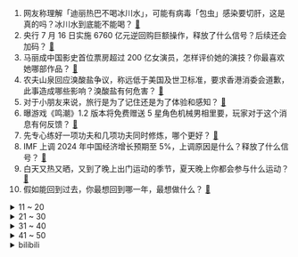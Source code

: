 1. 网友称理解「迪丽热巴不喝冰川水」，可能有病毒「包虫」感染要切肝，这是真的吗？冰川水到底能不能喝？ [:link:](https://www.zhihu.com/question/661730580)
2. 央行 7 月 16 日实施 6760 亿元逆回购巨额操作，释放了什么信号？后续还会加码？ [:link:](https://www.zhihu.com/question/661749750)
3. 马丽成中国影史首位票房超过 200 亿女演员，怎样评价她的演技？你最喜欢她哪部作品？ [:link:](https://www.zhihu.com/question/661735145)
4. 农夫山泉回应溴酸盐争议，称远低于美国及世卫标准，要求香港消委会道歉，此事造成哪些影响？溴酸盐有何危害？ [:link:](https://www.zhihu.com/question/661747813)
5. 对于小朋友来说，旅行是为了记住还是为了体验和感知？ [:link:](https://www.zhihu.com/question/661237336)
6. 曝游戏《鸣潮》1.2 版本将免费赠送 5 星角色机械男相里要，玩家对于这个消息有何反馈？ [:link:](https://www.zhihu.com/question/661581002)
7. 先专心练好一项功夫和几项功夫同时修炼，哪个更好？ [:link:](https://www.zhihu.com/question/661398325)
8. IMF 上调 2024 年中国经济增长预期至 5%，上调原因是什么？释放了什么信号？ [:link:](https://www.zhihu.com/question/661782787)
9. 白天又热又晒，又到了晚上出门运动的季节，夏天晚上你都会参与什么运动？ [:link:](https://www.zhihu.com/question/661420783)
10. 假如能回到过去，你最想回到哪一年，最想做什么？ [:link:](https://www.zhihu.com/question/661639860)
<details>
<summary>11 ~ 20</summary>

11. 联合国称印度人口将达到 17 亿的峰值，在本世纪内保持「世界第一人口大国」地位，这一数据说明了什么？ [:link:](https://www.zhihu.com/question/661673271)
12. 法国体育部长在塞纳河中游泳，亲证河水足够干净 ，哪些信息值得关注？ [:link:](https://www.zhihu.com/question/661674355)
13. 特朗普枪击案嫌犯手机被破解，其手机中都记录了哪些内容？是否能从中得知嫌疑人的作案动机？ [:link:](https://www.zhihu.com/question/661752545)
14. 女生用 10 年从专科成功逆袭博士，她是怎么做到的？普通人如何实现人生的「逆袭」？ [:link:](https://www.zhihu.com/question/661515535)
15. 社交媒体使用特朗普遇袭照片 2100元/张，视觉中国称来源合法，版权怎么成视觉中国的了？如何看待此事？ [:link:](https://www.zhihu.com/question/661686333)
16. 网传广西理科裸分状元放弃清北选择复旦强基，如何看待他的选择？ [:link:](https://www.zhihu.com/question/661509922)
17. 同样是西虹市有钱人，《西虹市首富》里的王多鱼和《抓娃娃》里的马成钢谁更有钱？ [:link:](https://www.zhihu.com/question/661609913)
18. 徐工集团为什么可以免费赞助《流浪地球 2》？ [:link:](https://www.zhihu.com/question/581822066)
19. 如何看待T1取关LPL？ [:link:](https://www.zhihu.com/question/661751914)
20. 什么是量化交易？ [:link:](https://www.zhihu.com/question/37561522)
</details>
<details>
<summary>21 ~ 30</summary>

21. Python 打包成 exe，太大了该怎么解决？ [:link:](https://www.zhihu.com/question/281858271)
22. 特朗普遭枪击后现身共和党代表大会活动现场，右耳缠着绷带，他的伤势情况如何？出席该活动对他有多重要？ [:link:](https://www.zhihu.com/question/661737998)
23. 夏天炎热，累了可以在汽车里开着空调睡觉吗？如果可以在汽车里休息，怎样做才是安全的？ [:link:](https://www.zhihu.com/question/661147246)
24. 上证新指数「上证收益」将发布，以 3320 点为基点，新指数包含哪些市场信息？发布新指数有何意义？ [:link:](https://www.zhihu.com/question/661730426)
25. 你心目中最能代表中国意境的文学作品是什么？ [:link:](https://www.zhihu.com/question/661161841)
26. 我不明白，一战德国和奥匈帝国根本没有获胜的可能性,为什么还会爆发一战？ [:link:](https://www.zhihu.com/question/648093240)
27. 英格兰主帅索斯盖特宣布辞职，执教 8 年 0 冠，两次输掉欧洲杯决赛，如何评价他的执教水平？ [:link:](https://www.zhihu.com/question/661775458)
28. 如何评价幻塔工作室新作《异环》？ [:link:](https://www.zhihu.com/question/661739961)
29. 夏天适合晨跑还是夜跑？ [:link:](https://www.zhihu.com/question/658913522)
30. 50岁退休和55岁退休，你选哪一个？ [:link:](https://www.zhihu.com/question/658564632)
</details>
<details>
<summary>31 ~ 40</summary>

31. 有哪些「热门旅游城市的小众景点」值得一去？ [:link:](https://www.zhihu.com/question/661307775)
32. 《基督山伯爵》中男主获取的宝藏财富和社会地位，放在今天属于什么身价？ [:link:](https://www.zhihu.com/question/660990822)
33. 怎样的女人才是聪明女人？ [:link:](https://www.zhihu.com/question/661568506)
34. 有没有一种宵夜，吃到后让你感觉「此味只应天上有」？ [:link:](https://www.zhihu.com/question/661067134)
35. 境内首批沙特 ETF 上市，午后双双涨停，其投资价值几何？具有哪些积极意义？ [:link:](https://www.zhihu.com/question/661751196)
36. 如何评价《长相思》第二季中防风意映的最终结局？ [:link:](https://www.zhihu.com/question/661519172)
37. 车辆存在起火和不合理排放风险，丰田系召回 16.8 万辆汽车，此次召回对后续销量有何影响？ [:link:](https://www.zhihu.com/question/661685258)
38. 飞花令挑战｜你会如何创作包含「暑」字的诗句？ [:link:](https://www.zhihu.com/question/661639168)
39. 如何看待「断舍离」与「收纳」的关系，减少物品之后一定能做好收纳吗？ [:link:](https://www.zhihu.com/question/655160352)
40. 为了旅行，你去过最冷门的小城是哪个？ [:link:](https://www.zhihu.com/question/661265023)
</details>
<details>
<summary>41 ~ 50</summary>

41. 作为家长，你认为在孩子的暑期学习计划中应该扮演什么角色？ [:link:](https://www.zhihu.com/question/660702695)
42. 飞花令挑战｜你会如何创作包含「雪」字的诗句？ [:link:](https://www.zhihu.com/question/661636727)
43. 刚进公司不久，领导让我发表对项目的看法，我应该真实表达还是说自己对项目不够了解？ [:link:](https://www.zhihu.com/question/660814192)
44. 为什么会有那么多大模型答错「9.9 和 9.11 哪个大」？ [:link:](https://www.zhihu.com/question/661748547)
45. 旅途中你收集了哪些不同地貌的旅行地？ [:link:](https://www.zhihu.com/question/660620579)
46. 统一回应方便面中疑出现鼠头，称需要经过确认核实，具体情况如何？为何近期与鼠头有关的食品安全问题频发？ [:link:](https://www.zhihu.com/question/661735591)
47. 你对《长相思》第二季玱玹攻打皓翎怎么看，你认为他的理由充分吗？ [:link:](https://www.zhihu.com/question/661730314)
48. 你知道哪些堪称人间绝句的诗句？ [:link:](https://www.zhihu.com/question/656898381)
49. 金球奖排名不断攀升，罗德里是否被低估了？ [:link:](https://www.zhihu.com/question/661537328)
50. 心理学说接纳「不完美也没关系」，但我们接受的教育是「尽善尽美、百尺竿头更进一步」，这二者矛盾吗？ [:link:](https://www.zhihu.com/question/661567892)
</details><details>
<summary>bilibili</summary>

</details>